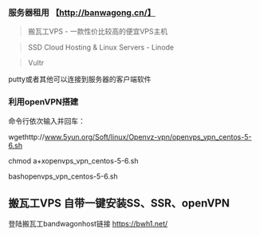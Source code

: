 ### 服务器租用    【http://banwagong.cn/】
>搬瓦工VPS - 一款性价比较高的便宜VPS主机

>SSD Cloud Hosting & Linux Servers - Linode

>Vultr

putty或者其他可以连接到服务器的客户端软件



### 利用openVPN搭建

命令行依次输入并回车：

wgethttp://www.5yun.org/Soft/linux/Openvz-vpn/openvps_vpn_centos-5-6.sh 

chmod a+xopenvps_vpn_centos-5-6.sh 

 bashopenvps_vpn_centos-5-6.sh




 ## 搬瓦工VPS   自带一键安装SS、SSR、openVPN

 登陆搬瓦工bandwagonhost链接 https://bwh1.net/